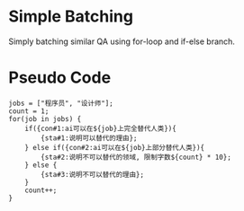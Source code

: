 # Simple Batching
Simply batching similar QA using for-loop and if-else branch.
# Pseudo Code
```
jobs = ["程序员", "设计师"];
count = 1;
for(job in jobs) {
	if({con#1:ai可以在${job}上完全替代人类}){
		{sta#1:说明可以替代的理由};
	} else if({con#2:ai可以在${job}上部分替代人类}){
		{sta#2:说明不可以替代的领域, 限制字数${count} * 10};
	} else {
		{sta#3:说明不可以替代的理由};
	}
	count++;
}
```